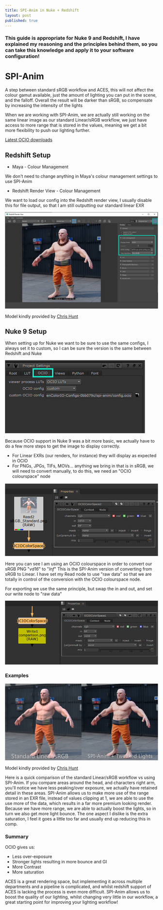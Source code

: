 ```yaml
---
title: SPI-Anim in Nuke + Redshift
layout: post
published: true
---
```


### This guide is appropriate for Nuke 9 and Redshift, I have explained my reasoning and the principles behind them, so you can take this knowledge and apply it to your software configuration!

# SPI-Anim

A step between standard sRGB workflow and ACES, this will not affect the colour gamut available, just the amount of lighting you can put in the scene, and the falloff. Overall the result will be darker than sRGB, so compensate by increasing the intensity of the lights

When we are working with SPI-Anim, we are actually still working on the same linear image as our standard Linear/sRGB workflow, we just have access to more range that is stored in the values, meaning we get a bit more flexibility to push our lighting further.

[Latest OCIO downloads](https://opencolorio.org/downloads.html)

## Redshift Setup

- Maya - Colour Management

We don't need to change anything in Maya's colour management settings to use SPI-Anim

- Redshift Render View - Colour Management

We want to load our config into the Redshift render view, I usually disable this for file output, so that I am still outputting our standard linear EXR

<img src="/assets/post_images/SPI%20Anim%20in%20Nuke%20Redshift/RS_Config.png" class = "responsive-image"/>

Model kindly provided by [Chris Hunt](https://www.artstation.com/christopherhunt3d)

## Nuke 9 Setup

When setting up for Nuke we want to be sure to use the same configs, I always set it to custom, so I can be sure the version is the same between Redshift and Nuke

<img src="/assets/post_images/SPI%20Anim%20in%20Nuke%20Redshift/Nuke_Config.png" class = "responsive-image"/>

Because OCIO support in Nuke 9 was a bit more basic, we actually have to do a few more steps to get the image to display correctly.

- For Linear EXRs (our renders, for instance) they will display as expected in OCIO
- For PNGs, JPGs, TIFs, MOVs... anything we bring in that is in sRGB, we will need to convert manually, to do this, we need an "OCIO colourspace" node

<img src="/assets/post_images/SPI%20Anim%20in%20Nuke%20Redshift/Untitled.png" class = "responsive-image"/>

Here you can see I am using an OCIO colourspace in order to convert our sRGB PNG "*vd16*" to "*Inf*" This is the SPI-Anim version of converting from sRGB to Linear. I have set my Read node to use "raw data" so that we are totally in control of the conversion with the OCIO colourspace node.

For exporting we use the same principle, but swap the in and out, and set our write node to "raw data"

<img src="/assets/post_images/SPI%20Anim%20in%20Nuke%20Redshift/Untitled%201.png" class = "responsive-image"/>

### Examples

<img src="/assets/post_images/SPI%20Anim%20in%20Nuke%20Redshift/comparison.png" class = "responsive-image"/>

Model kindly provided by [Chris Hunt](https://www.artstation.com/christopherhunt3d)

Here is a quick comparison of the standard Linear/sRGB workflow vs using SPI-Anim. If you compare areas around the head, and characters right arm, you'll notice we have less peaking/over exposure, we actually have retained detail in these areas. SPI-Anim allows us to make more use of the range stored in an EXR file, instead of values clipping at 1, we are able to use the use more of the data, which results in a far more premium looking render. Because we have more range, we are able to actually boost the lights, so in turn we also get more light bounce. The one aspect I dislike is the extra saturation, I feel it goes a little too far and usually end up reducing this in comp.

### Summary

OCIO gives us:

- Less over-exposure
- Stronger lights resulting in more bounce and GI
- More Contrast
- More saturation

ACES is a great rendering space, but implementing it across multiple departments and a pipeline is complicated, and whilst redshift support of ACES is lacking the process is even more difficult. SPI-Anim allows us to boost the quality of our lighting, whilst changing very little in our workflow, a great starting point for improving your lighting workflow!